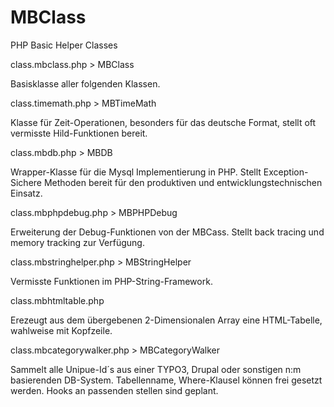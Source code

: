 MBClass
=======

PHP Basic Helper Classes


class.mbclass.php   > MBClass 
  
  Basisklasse aller folgenden Klassen.
  
class.timemath.php  > MBTimeMath

  Klasse für Zeit-Operationen, besonders für das deutsche Format, stellt oft vermisste Hild-Funktionen bereit.
  
class.mbdb.php      > MBDB

  Wrapper-Klasse für die Mysql Implementierung in PHP. Stellt Exception-Sichere Methoden bereit für den produktiven und entwicklungstechnischen Einsatz.
  
class.mbphpdebug.php  > MBPHPDebug

  Erweiterung der Debug-Funktionen von der MBCass. Stellt back tracing und memory tracking zur Verfügung.
  
class.mbstringhelper.php  > MBStringHelper

  Vermisste Funktionen im PHP-String-Framework.
  
class.mbhtmltable.php

  Erezeugt aus dem übergebenen 2-Dimensionalen Array eine HTML-Tabelle, wahlweise mit Kopfzeile.
  
class.mbcategorywalker.php  > MBCategoryWalker

  Sammelt alle Unipue-Id´s aus einer TYPO3, Drupal oder sonstigen n:m basierenden DB-System. Tabellenname, Where-Klausel können frei gesetzt werden. Hooks an passenden stellen sind geplant.
  


  
  
